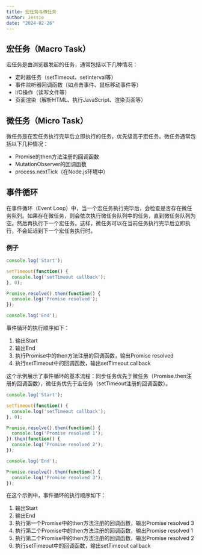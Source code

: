 ```yaml
---
title: 宏任务与微任务
author: Jessie
date: "2024-02-26"
---
```


## 宏任务（Macro Task）

宏任务是由浏览器发起的任务，通常包括以下几种情况：

- 定时器任务（setTimeout、setInterval等）
- 事件监听器回调函数（如点击事件、鼠标移动事件等）
- I/O操作（读写文件等）
- 页面渲染（解析HTML、执行JavaScript、渲染页面等）

## 微任务（Micro Task）

微任务是在宏任务执行完毕后立即执行的任务，优先级高于宏任务。微任务通常包括以下几种情况：

- Promise的then方法注册的回调函数
- MutationObserver的回调函数
- process.nextTick（在Node.js环境中）

## 事件循环

在事件循环（Event Loop）中，当一个宏任务执行完毕后，会检查是否存在微任务队列。如果存在微任务，则会依次执行微任务队列中的任务，直到微任务队列为空。然后再执行下一个宏任务。这样，微任务可以在当前任务执行完毕后立即执行，不会延迟到下一个宏任务执行时。

### 例子

```javascript
console.log('Start'); 

setTimeout(function() {
  console.log('setTimeout callback'); 
}, 0);

Promise.resolve().then(function() {
  console.log('Promise resolved'); 
});

console.log('End'); 

```

事件循环的执行顺序如下：

1. 输出Start
2. 输出End
3. 执行Promise中的then方法注册的回调函数，输出Promise resolved
4. 执行setTimeout中的回调函数，输出setTimeout callback

这个示例展示了事件循环的基本流程：同步任务优先于微任务（Promise.then注册的回调函数），微任务优先于宏任务（setTimeout注册的回调函数）。

```js
console.log('Start'); 

setTimeout(function() {
  console.log('setTimeout callback'); 
}, 0);

Promise.resolve().then(function() {
  console.log('Promise resolved 1'); 
}).then(function() {
  console.log('Promise resolved 2'); 
});

console.log('End'); 

Promise.resolve().then(function() {
  console.log('Promise resolved 3'); 
});

```

在这个示例中，事件循环的执行顺序如下：

1. 输出Start
2. 输出End
3. 执行第一个Promise中的then方法注册的回调函数，输出Promise resolved 3
4. 执行第二个Promise中的then方法注册的回调函数，输出Promise resolved 1
5. 执行第二个Promise中的then方法注册的回调函数，输出Promise resolved 2
6. 执行setTimeout中的回调函数，输出setTimeout callback
